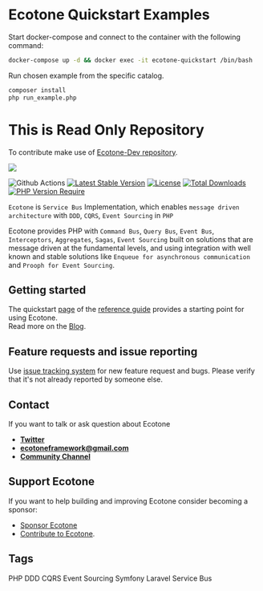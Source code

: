 # Ecotone Quickstart Examples

Start docker-compose and connect to the container with the following command:

```bash
docker-compose up -d && docker exec -it ecotone-quickstart /bin/bash
```

Run chosen example from the specific catalog.

```bash
composer install
php run_example.php
```

# This is Read Only Repository
To contribute make use of [Ecotone-Dev repository](https://github.com/ecotoneframework/ecotone-dev).

<p align="left"><a href="https://ecotone.tech" target="_blank">
    <img src="https://github.com/ecotoneframework/ecotone-dev/blob/main/ecotone_small.png?raw=true">
</a></p>

![Github Actions](https://github.com/ecotoneFramework/ecotone-dev/actions/workflows/split-testing.yml/badge.svg)
[![Latest Stable Version](https://poser.pugx.org/ecotone/ecotone/v/stable)](https://packagist.org/packages/ecotone/ecotone)
[![License](http://poser.pugx.org/ecotone/ecotone/license)](https://packagist.org/packages/ecotone/ecotone)
[![Total Downloads](http://poser.pugx.org/ecotone/ecotone/downloads)](https://packagist.org/packages/ecotone/ecotone)
[![PHP Version Require](http://poser.pugx.org/ecotone/ecotone/require/php)](https://packagist.org/packages/ecotone/ecotone)

`Ecotone` is `Service Bus` Implementation, which enables `message driven architecture` with `DDD`, `CQRS`, `Event Sourcing` in `PHP`

Ecotone provides PHP with `Command Bus`, `Query Bus`, `Event Bus`, `Interceptors`, `Aggregates`, `Sagas`, `Event Sourcing` built on solutions that are message driven at the fundamental levels, and using integration with well known and stable solutions like `Enqueue for asynchronous communication` and `Prooph for Event Sourcing`.

## Getting started

The quickstart [page](https://docs.ecotone.tech/quick-start) of the
[reference guide](https://docs.ecotone.tech) provides a starting point for using Ecotone.  
Read more on the [Blog](https://blog.ecotone.tech).

## Feature requests and issue reporting

Use [issue tracking system](https://github.com/ecotoneframework/ecotone-dev/issues) for new feature request and bugs.
Please verify that it's not already reported by someone else.

## Contact

If you want to talk or ask question about Ecotone

- [**Twitter**](https://twitter.com/EcotonePHP)
- **ecotoneframework@gmail.com**
- [**Community Channel**](https://discord.gg/CctGMcrYnV)

## Support Ecotone

If you want to help building and improving Ecotone consider becoming a sponsor:

- [Sponsor Ecotone](https://github.com/sponsors/dgafka)
- [Contribute to Ecotone](https://github.com/ecotoneframework/ecotone-dev).

## Tags

PHP DDD CQRS Event Sourcing Symfony Laravel Service Bus
